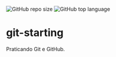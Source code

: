 ![GitHub repo size](https://img.shields.io/github/repo-size/mattborgesdev/git-starting)
![GitHub top language](https://img.shields.io/github/languages/top/mattborgesdev/git-starting)

# git-starting
Praticando Git e GitHub.

